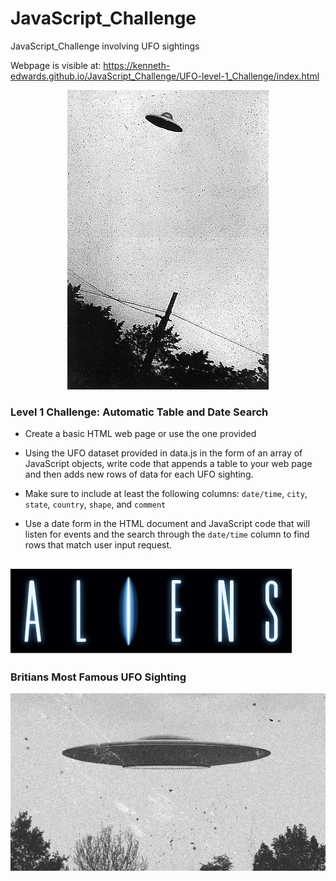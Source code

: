 # JavaScript_Challenge
JavaScript_Challenge involving UFO sightings

Webpage is visible at: https://kenneth-edwards.github.io/JavaScript_Challenge/UFO-level-1_Challenge/index.html

<p align="center">
  <img src="/UFO-level-1_Challenge/static/images/purportedufo.jpg">
</p>

### Level 1 Challenge: Automatic Table and Date Search 

* Create a basic HTML web page or use the one provided

* Using the UFO dataset provided in data.js in the form of an array of JavaScript objects, write code that appends a table to your web page and then adds new rows of data for each UFO sighting.

* Make sure to include at least the following columns: `date/time`, `city`, `state`, `country`, `shape`, and `comment` 

* Use a date form in the HTML document and JavaScript code that will listen for events and the search through the `date/time` column to find rows that match user input request.

![Aliens](/UFO-level-1_Challenge/static/images/aliens.svg)
-----------------------------------------------------------------
### Britians Most Famous UFO Sighting
<p align="center">
  <img src="/UFO-level-1_Challenge/static/images/britiansufo.png">
</p>
